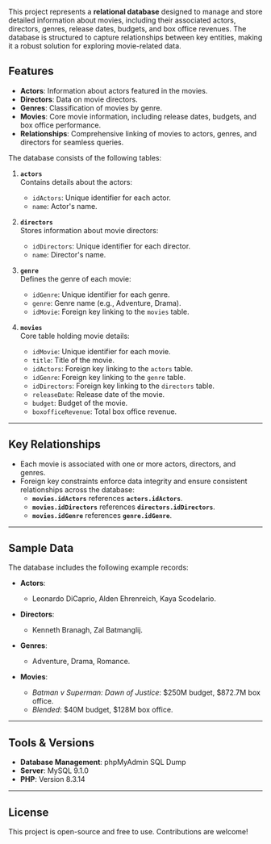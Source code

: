 This project represents a **relational database** designed to manage and store detailed information about movies, including their associated actors, directors, genres, release dates, budgets, and box office revenues. The database is structured to capture relationships between key entities, making it a robust solution for exploring movie-related data.

## Features
- **Actors**: Information about actors featured in the movies.
- **Directors**: Data on movie directors.
- **Genres**: Classification of movies by genre.
- **Movies**: Core movie information, including release dates, budgets, and box office performance.
- **Relationships**: Comprehensive linking of movies to actors, genres, and directors for seamless queries.

The database consists of the following tables:
1. **`actors`**  
   Contains details about the actors:
   - `idActors`: Unique identifier for each actor.
   - `name`: Actor's name.

2. **`directors`**  
   Stores information about movie directors:
   - `idDirectors`: Unique identifier for each director.
   - `name`: Director's name.

3. **`genre`**  
   Defines the genre of each movie:
   - `idGenre`: Unique identifier for each genre.
   - `genre`: Genre name (e.g., Adventure, Drama).
   - `idMovie`: Foreign key linking to the `movies` table.

4. **`movies`**  
   Core table holding movie details:
   - `idMovie`: Unique identifier for each movie.
   - `title`: Title of the movie.
   - `idActors`: Foreign key linking to the `actors` table.
   - `idGenre`: Foreign key linking to the `genre` table.
   - `idDirectors`: Foreign key linking to the `directors` table.
   - `releaseDate`: Release date of the movie.
   - `budget`: Budget of the movie.
   - `boxofficeRevenue`: Total box office revenue.

---

## Key Relationships
- Each movie is associated with one or more actors, directors, and genres.
- Foreign key constraints enforce data integrity and ensure consistent relationships across the database:
  - **`movies.idActors`** references **`actors.idActors`**.
  - **`movies.idDirectors`** references **`directors.idDirectors`**.
  - **`movies.idGenre`** references **`genre.idGenre`**.

---

## Sample Data
The database includes the following example records:

- **Actors**:  
  - Leonardo DiCaprio, Alden Ehrenreich, Kaya Scodelario.
  
- **Directors**:  
  - Kenneth Branagh, Zal Batmanglij.

- **Genres**:  
  - Adventure, Drama, Romance.

- **Movies**:  
  - *Batman v Superman: Dawn of Justice*: $250M budget, $872.7M box office.  
  - *Blended*: $40M budget, $128M box office.

---

## Tools & Versions
- **Database Management**: phpMyAdmin SQL Dump
- **Server**: MySQL 9.1.0
- **PHP**: Version 8.3.14

---

## License
This project is open-source and free to use. Contributions are welcome!
